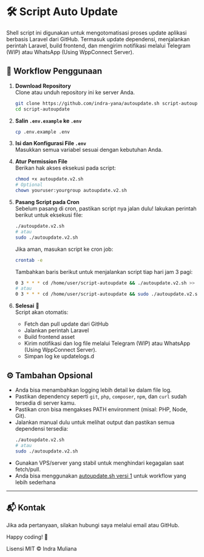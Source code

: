 # 🛠️ Script Auto Update 

Shell script ini digunakan untuk mengotomatisasi proses update aplikasi berbasis Laravel dari GitHub. Termasuk update dependensi, menjalankan perintah Laravel, build frontend, dan mengirim notifikasi melalui Telegram (WIP) atau WhatsApp (Using WppConnect Server).

## 🚀 Workflow Penggunaan

1. **Download Repository**  
   Clone atau unduh repository ini ke server Anda.

   ```bash
   git clone https://github.com/indra-yana/autoupdate.sh script-autoupdate
   cd script-autoupdate
   ```

2. **Salin `.env.example` ke `.env`**  
   ```bash
   cp .env.example .env
   ```

3. **Isi dan Konfigurasi File `.env`**  
   Masukkan semua variabel sesuai dengan kebutuhan Anda.

4. **Atur Permission File**  
   Berikan hak akses eksekusi pada script:

   ```bash
   chmod +x autoupdate.v2.sh
   # Optional
   chown youruser:yourgroup autoupdate.v2.sh
   ```

5. **Pasang Script pada Cron**  
   Sebelum pasang di cron, pastikan script nya jalan dulu! lakukan perintah berikut untuk eksekusi file:

   ```bash
   ./autoupdate.v2.sh 
   # atau 
   sudo ./autoupdate.v2.sh
   ```

   Jika aman, masukan script ke cron job:

   ```bash
   crontab -e
   ```

   Tambahkan baris berikut untuk menjalankan script tiap hari jam 3 pagi:

   ```bash
   0 3 * * * cd /home/user/script-autoupdate && ./autoupdate.v2.sh >> /dev/null 2>&1 
   # atau
   0 3 * * * cd /home/user/script-autoupdate && sudo ./autoupdate.v2.sh >> /dev/null 2>&1
   ```

6. **Selesai** 🎉  
   Script akan otomatis:

   - Fetch dan pull update dari GitHub
   - Jalankan perintah Laravel
   - Build frontend asset
   - Kirim notifikasi dan log file melalui Telegram (WIP) atau WhatsApp (Using WppConnect Server).
   - Simpan log ke updatelogs.d

## ⚙️ Tambahan Opsional

- Anda bisa menambahkan logging lebih detail ke dalam file log.
- Pastikan dependency seperti `git`, `php`, `composer`, `npm`, dan `curl` sudah tersedia di server kamu.
- Pastikan cron bisa mengakses PATH environment (misal: PHP, Node, Git).
- Jalankan manual dulu untuk melihat output dan pastikan semua dependensi tersedia:
   ```bash
   ./autoupdate.v2.sh 
   # atau 
   sudo ./autoupdate.v2.sh
   ```
- Gunakan VPS/server yang stabil untuk menghindari kegagalan saat fetch/pull.
- Anda bisa menggunakan [autoupdate.sh versi 1](https://github.com/indra-yana/autoupdate.sh/blob/master/autoupdate.sh) untuk workflow yang lebih sederhana

---

## 📬 Kontak

Jika ada pertanyaan, silakan hubungi saya melalui email atau GitHub.

Happy coding! 🎉

Lisensi MIT © Indra Muliana